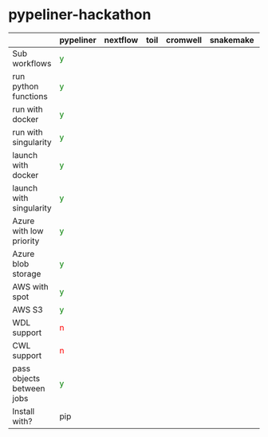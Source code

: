 # pypeliner-hackathon




|                           | pypeliner | nextflow | toil | cromwell | snakemake | arvados |
|---------------------------|-----------|----------|------|----------|-----------|---------|
| Sub workflows             |<font color='green'>y</font>|          |      |          |           |         |
| run python functions      |<font color='green'>y</font>|          |      |          |           |         |
| run with docker           |<font color='green'>y</font>|          |      |          |           |         |
| run with singularity      |<font color='green'>y</font>|          |      |          |           |         |
| launch with docker        |<font color='green'>y</font>|          |      |          |           |         |
| launch with singularity   |<font color='green'>y</font>|          |      |          |           |         |
| Azure with low priority   |<font color='green'>y</font>|          |      |          |           |         |
| Azure blob storage        |<font color='green'>y</font>|          |      |          |           |         |
| AWS with spot             |<font color='green'>y</font>|          |      |          |           |         |
| AWS S3                    |<font color='green'>y</font>|          |      |          |           |         |
| WDL support               |<font color='red'>n</font>|          |      |          |           |         |
| CWL support               |<font color='red'>n</font>|          |      |          |           |         |
| pass objects between jobs |<font color='green'>y</font>|          |      |          |           |         |
| Install with?             | pip       |          |      |          |           |         |